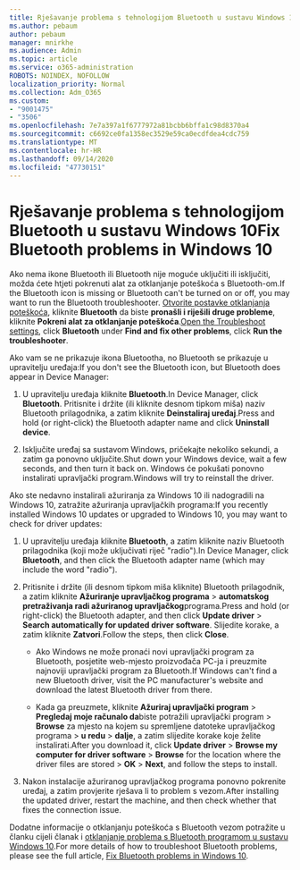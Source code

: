 ```yaml
---
title: Rješavanje problema s tehnologijom Bluetooth u sustavu Windows 10
ms.author: pebaum
author: pebaum
manager: mnirkhe
ms.audience: Admin
ms.topic: article
ms.service: o365-administration
ROBOTS: NOINDEX, NOFOLLOW
localization_priority: Normal
ms.collection: Adm_O365
ms.custom:
- "9001475"
- "3506"
ms.openlocfilehash: 7e7a397a1f6777972a81bcbb6bffa1c98d8370a4
ms.sourcegitcommit: c6692ce0fa1358ec3529e59ca0ecdfdea4cdc759
ms.translationtype: MT
ms.contentlocale: hr-HR
ms.lasthandoff: 09/14/2020
ms.locfileid: "47730151"
---
```

# <a name="fix-bluetooth-problems-in-windows-10"></a><span data-ttu-id="76ef1-102">Rješavanje problema s tehnologijom Bluetooth u sustavu Windows 10</span><span class="sxs-lookup"><span data-stu-id="76ef1-102">Fix Bluetooth problems in Windows 10</span></span>

<span data-ttu-id="76ef1-103">Ako nema ikone Bluetooth ili Bluetooth nije moguće uključiti ili isključiti, možda ćete htjeti pokrenuti alat za otklanjanje poteškoća s Bluetooth-om.</span><span class="sxs-lookup"><span data-stu-id="76ef1-103">If the Bluetooth icon is missing or Bluetooth can't be turned on or off, you may want to run the Bluetooth troubleshooter.</span></span> <span data-ttu-id="76ef1-104">[Otvorite postavke otklanjanja poteškoća](ms-settings:troubleshoot), kliknite **Bluetooth** da biste **pronašli i riješili druge probleme**, kliknite **Pokreni alat za otklanjanje poteškoća**.</span><span class="sxs-lookup"><span data-stu-id="76ef1-104">[Open the Troubleshoot settings](ms-settings:troubleshoot), click **Bluetooth** under **Find and fix other problems**, click **Run the troubleshooter**.</span></span>

<span data-ttu-id="76ef1-105">Ako vam se ne prikazuje ikona Bluetootha, no Bluetooth se prikazuje u upravitelju uređaja:</span><span class="sxs-lookup"><span data-stu-id="76ef1-105">If you don't see the Bluetooth icon, but Bluetooth does appear in Device Manager:</span></span>

1. <span data-ttu-id="76ef1-106">U upravitelju uređaja kliknite **Bluetooth**.</span><span class="sxs-lookup"><span data-stu-id="76ef1-106">In Device Manager, click **Bluetooth**.</span></span> <span data-ttu-id="76ef1-107">Pritisnite i držite (ili kliknite desnom tipkom miša) naziv Bluetooth prilagodnika, a zatim kliknite **Deinstaliraj uređaj**.</span><span class="sxs-lookup"><span data-stu-id="76ef1-107">Press and hold (or right-click) the Bluetooth adapter name and click **Uninstall device**.</span></span>

2. <span data-ttu-id="76ef1-108">Isključite uređaj sa sustavom Windows, pričekajte nekoliko sekundi, a zatim ga ponovno uključite.</span><span class="sxs-lookup"><span data-stu-id="76ef1-108">Shut down your Windows device, wait a few seconds, and then turn it back on.</span></span> <span data-ttu-id="76ef1-109">Windows će pokušati ponovno instalirati upravljački program.</span><span class="sxs-lookup"><span data-stu-id="76ef1-109">Windows will try to reinstall the driver.</span></span>

<span data-ttu-id="76ef1-110">Ako ste nedavno instalirali ažuriranja za Windows 10 ili nadogradili na Windows 10, zatražite ažuriranja upravljačkih programa:</span><span class="sxs-lookup"><span data-stu-id="76ef1-110">If you recently installed Windows 10 updates or upgraded to Windows 10, you may want to check for driver updates:</span></span>

1. <span data-ttu-id="76ef1-111">U upravitelju uređaja kliknite **Bluetooth**, a zatim kliknite naziv Bluetooth prilagodnika (koji može uključivati riječ "radio").</span><span class="sxs-lookup"><span data-stu-id="76ef1-111">In Device Manager, click **Bluetooth**, and then click the Bluetooth adapter name (which may include the word "radio").</span></span>

2. <span data-ttu-id="76ef1-112">Pritisnite i držite (ili desnom tipkom miša kliknite) Bluetooth prilagodnik, a zatim kliknite **Ažuriranje upravljačkog programa**  >  **automatskog pretraživanja radi ažuriranog upravljačkog**programa.</span><span class="sxs-lookup"><span data-stu-id="76ef1-112">Press and hold (or right-click) the Bluetooth adapter, and then click **Update driver** > **Search automatically for updated driver software**.</span></span> <span data-ttu-id="76ef1-113">Slijedite korake, a zatim kliknite **Zatvori**.</span><span class="sxs-lookup"><span data-stu-id="76ef1-113">Follow the steps, then click **Close**.</span></span>

      - <span data-ttu-id="76ef1-114">Ako Windows ne može pronaći novi upravljački program za Bluetooth, posjetite web-mjesto proizvođača PC-ja i preuzmite najnoviji upravljački program za Bluetooth.</span><span class="sxs-lookup"><span data-stu-id="76ef1-114">If Windows can't find a new Bluetooth driver, visit the PC manufacturer's website and download the latest Bluetooth driver from there.</span></span>

    - <span data-ttu-id="76ef1-115">Kada ga preuzmete, kliknite **Ažuriraj upravljački program**  >  **Pregledaj moje računalo da**biste potražili upravljački program  >  **Browse** za mjesto na kojem su spremljene datoteke upravljačkog programa > **u redu**  >  **dalje**, a zatim slijedite korake koje želite instalirati.</span><span class="sxs-lookup"><span data-stu-id="76ef1-115">After you download it, click **Update driver** > **Browse my computer for driver software** > **Browse** for the location where the driver files are stored > **OK** > **Next**, and follow the steps to install.</span></span>

3. <span data-ttu-id="76ef1-116">Nakon instalacije ažuriranog upravljačkog programa ponovno pokrenite uređaj, a zatim provjerite rješava li to problem s vezom.</span><span class="sxs-lookup"><span data-stu-id="76ef1-116">After installing the updated driver, restart the machine, and then check whether that fixes the connection issue.</span></span>

<span data-ttu-id="76ef1-117">Dodatne informacije o otklanjanju poteškoća s Bluetooth vezom potražite u članku cijeli članak i [otklanjanje problema s Bluetooth programom u sustavu Windows 10](https://support.microsoft.com/help/14169/windows-10-fix-bluetooth-problems).</span><span class="sxs-lookup"><span data-stu-id="76ef1-117">For more details of how to troubleshoot Bluetooth problems, please see the full article, [Fix Bluetooth problems in Windows 10](https://support.microsoft.com/help/14169/windows-10-fix-bluetooth-problems).</span></span>
